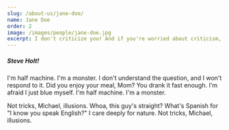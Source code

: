 ```yaml
---
slug: /about-us/jane-doe/
name: Jane Doe
order: 2
image: /images/people/jane-doe.jpg
excerpt: I don't criticize you! And if you're worried about criticism, sometimes a diet is the best defense. As you may or may not know, Lindsay and I have hit a bit of a rough patch.
---
```


##### Steve Holt!

I'm half machine. I'm a monster. I don't understand the question, and I won't respond to it. Did you enjoy your meal, Mom? You drank it fast enough. I'm afraid I just blue myself. I'm half machine. I'm a monster.

Not tricks, Michael, illusions. Whoa, this guy's straight? What's Spanish for "I know you speak English?" I care deeply for nature. Not tricks, Michael, illusions.

